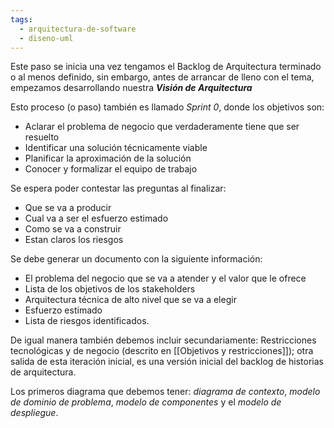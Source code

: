 ```yaml
---
tags:
  - arquitectura-de-software
  - diseno-uml
---
```

Este paso se inicia una vez tengamos el Backlog de Arquitectura terminado o al menos definido, sin embargo, antes de arrancar de lleno con el tema, empezamos desarrollando nuestra ***Visión de Arquitectura***

Esto proceso (o paso) también es llamado *Sprint 0*, donde los objetivos son:

- Aclarar el problema de negocio que verdaderamente tiene que ser resuelto
- Identificar una solución técnicamente viable
- Planificar la aproximación de la solución
- Conocer y formalizar el equipo de trabajo

Se espera poder contestar las preguntas al finalizar:

- Que se va a producir
- Cual va a ser el esfuerzo estimado
- Como se va a construir
- Estan claros los riesgos

Se debe generar un documento con la siguiente información:

- El problema del negocio que se va a atender y el valor que le ofrece
- Lista de los objetivos de los stakeholders
- Arquitectura técnica de alto nivel que se va a elegir
- Esfuerzo estimado
- Lista de riesgos identificados.

De igual manera también debemos incluir secundariamente: Restricciones tecnológicas y de negocio (descrito en [[Objetivos y restricciones]]); otra salida de esta iteración inicial, es una versión inicial del backlog de historias de arquitectura.

Los primeros diagrama que debemos tener:  *diagrama de contexto*,  *modelo de dominio de problema*, *modelo de componentes* y el *modelo de despliegue*.